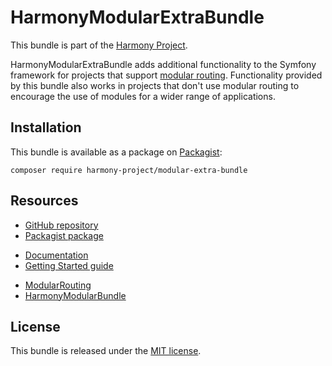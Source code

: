 # HarmonyModularExtraBundle
This bundle is part of the [Harmony Project](http://harmony-project.io).

HarmonyModularExtraBundle adds additional functionality to the Symfony framework
for projects that support [modular routing](https://github.com/harmony-project/modular-routing).
Functionality provided by this bundle also works in projects that don't use
modular routing to encourage the use of modules for a wider range of applications.

## Installation
This bundle is available as a package on [Packagist](https://packagist.org):

    composer require harmony-project/modular-extra-bundle

## Resources
* [GitHub repository](https://github.com/harmony-project/modular-extra-bundle)
* [Packagist package](https://packagist.org/packages/harmony-project/modular-extra-bundle)

<!-- Line break -->

* [Documentation](http://harmony-project.io/docs/modular-extra-bundle)
* [Getting Started guide](http://harmony-project.io/docs/modular-extra-bundle/getting-started)

<!-- Line break -->

* [ModularRouting](https://github.com/harmony-project/modular-routing)
* [HarmonyModularBundle](https://github.com/harmony-project/modular-bundle)

## License
This bundle is released under the [MIT license](https://github.com/harmony-project/modular-extra-bundle/blob/master/license).
